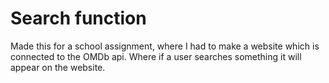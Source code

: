# Search function
Made this for a school assignment, where I had to make a website which is connected to the OMDb api. Where if a user searches something it will appear on the website.